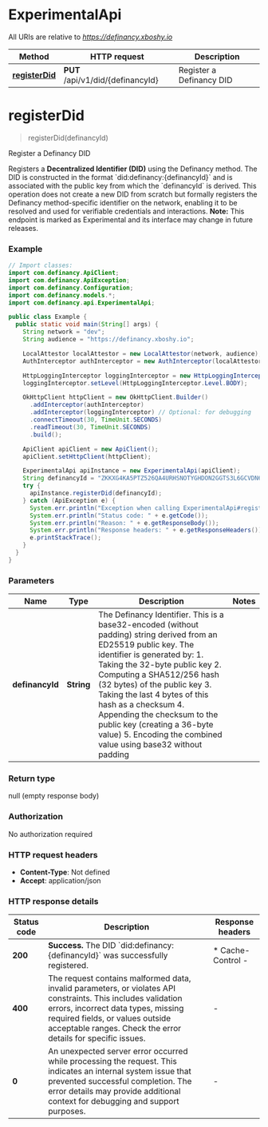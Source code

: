 # ExperimentalApi

All URIs are relative to *https://definancy.xboshy.io*

| Method | HTTP request | Description |
|------------- | ------------- | -------------|
| [**registerDid**](ExperimentalApi.md#registerDid) | **PUT** /api/v1/did/{definancyId} | Register a Definancy DID |


<a id="registerDid"></a>
# **registerDid**
> registerDid(definancyId)

Register a Definancy DID

Registers a **Decentralized Identifier (DID)** using the Definancy method. The DID is constructed in the format &#x60;did:definancy:{definancyId}&#x60; and is associated with the public key from which the &#x60;definancyId&#x60; is derived.  This operation does not create a new DID from scratch but formally registers the Definancy method-specific identifier on the network, enabling it to be resolved and used for verifiable credentials and interactions.  **Note:** This endpoint is marked as Experimental and its interface may change in future releases.

### Example
```java
// Import classes:
import com.definancy.ApiClient;
import com.definancy.ApiException;
import com.definancy.Configuration;
import com.definancy.models.*;
import com.definancy.api.ExperimentalApi;

public class Example {
  public static void main(String[] args) {
    String network = "dev";
    String audience = "https://definancy.xboshy.io";

    LocalAttestor localAttestor = new LocalAttestor(network, audience);
    AuthInterceptor authInterceptor = new AuthInterceptor(localAttestor);

    HttpLoggingInterceptor loggingInterceptor = new HttpLoggingInterceptor();
    loggingInterceptor.setLevel(HttpLoggingInterceptor.Level.BODY);

    OkHttpClient httpClient = new OkHttpClient.Builder()
      .addInterceptor(authInterceptor)
      .addInterceptor(loggingInterceptor) // Optional: for debugging
      .connectTimeout(30, TimeUnit.SECONDS)
      .readTimeout(30, TimeUnit.SECONDS)
      .build();

    ApiClient apiClient = new ApiClient();
    apiClient.setHttpClient(httpClient);

    ExperimentalApi apiInstance = new ExperimentalApi(apiClient);
    String definancyId = "ZKKXG4KA5PTZ526QA4URHSNOTYGHDON2GGTS3L6GCVDN6QUVIZNIMZ7K64"; // String | The Definancy Identifier. This is a base32-encoded (without padding) string derived from an ED25519 public key. The identifier is generated by: 1. Taking the 32-byte public key 2. Computing a SHA512/256 hash (32 bytes) of the public key 3. Taking the last 4 bytes of this hash as a checksum 4. Appending the checksum to the public key (creating a 36-byte value) 5. Encoding the combined value using base32 without padding
    try {
      apiInstance.registerDid(definancyId);
    } catch (ApiException e) {
      System.err.println("Exception when calling ExperimentalApi#registerDid");
      System.err.println("Status code: " + e.getCode());
      System.err.println("Reason: " + e.getResponseBody());
      System.err.println("Response headers: " + e.getResponseHeaders());
      e.printStackTrace();
    }
  }
}
```

### Parameters

| Name | Type | Description  | Notes |
|------------- | ------------- | ------------- | -------------|
| **definancyId** | **String**| The Definancy Identifier. This is a base32-encoded (without padding) string derived from an ED25519 public key. The identifier is generated by: 1. Taking the 32-byte public key 2. Computing a SHA512/256 hash (32 bytes) of the public key 3. Taking the last 4 bytes of this hash as a checksum 4. Appending the checksum to the public key (creating a 36-byte value) 5. Encoding the combined value using base32 without padding | |

### Return type

null (empty response body)

### Authorization

No authorization required

### HTTP request headers

 - **Content-Type**: Not defined
 - **Accept**: application/json

### HTTP response details
| Status code | Description | Response headers |
|-------------|-------------|------------------|
| **200** | **Success.** The DID &#x60;did:definancy:{definancyId}&#x60; was successfully registered. |  * Cache-Control -  <br>  |
| **400** | The request contains malformed data, invalid parameters, or violates API constraints. This includes validation errors, incorrect data types, missing required fields, or values outside acceptable ranges. Check the error details for specific issues. |  -  |
| **0** | An unexpected server error occurred while processing the request. This indicates an internal system issue that prevented successful completion. The error details may provide additional context for debugging and support purposes. |  -  |

